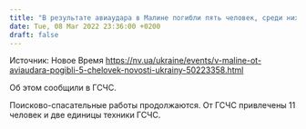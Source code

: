 ```yaml
---
title: "В результате авиаудара в Малине погибли пять человек, среди них — два младенца"
date: Tue, 08 Mar 2022 23:36:00 +0200
draft: false
---
```

Источник: Новое Время https://nv.ua/ukraine/events/v-maline-ot-aviaudara-pogibli-5-chelovek-novosti-ukrainy-50223358.html


Об этом сообщили в ГСЧС.

Поисково-спасательные работы продолжаются. От ГСЧС привлечены 11 человек и две единицы техники ГСЧС.
